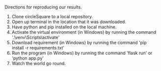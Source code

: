 Directions for reproducing our results.
1. Clone circleSquare to a local repository.
2. Open up terminal in the location that it was downloaded.
3. Have python and pip installed on the local machine.
4. Activate the virtual environment (in Windows) by running the command '.\venv\Scripts\activate'
5. Download requirement (in Windows) by running the command 'pip install -r requirements.txt'
6. Run the program (in Windows) by running the command 'flask run' or 'python app.py'
7. Watch the world go round.
